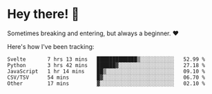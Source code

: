# Hey there! 👋
Sometimes breaking and entering, but always a beginner. ❤️

Here's how I've been tracking:
<!--START_SECTION:waka-->

```text
Svelte       7 hrs 13 mins   █████████████▒░░░░░░░░░░░   52.99 %
Python       3 hrs 42 mins   ██████▓░░░░░░░░░░░░░░░░░░   27.18 %
JavaScript   1 hr 14 mins    ██▒░░░░░░░░░░░░░░░░░░░░░░   09.10 %
CSV/TSV      54 mins         █▓░░░░░░░░░░░░░░░░░░░░░░░   06.70 %
Other        17 mins         ▓░░░░░░░░░░░░░░░░░░░░░░░░   02.10 %
```

<!--END_SECTION:waka-->

